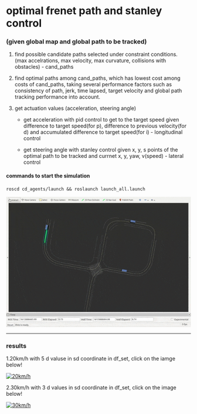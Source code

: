 # optimal frenet path and stanley control


### (given global map and global path to be tracked)


1. find possible candidate paths selected under constraint conditions. (max accelrations, max velocity, max curvature, collisions with obstacles) - cand_paths

2. find optimal paths among cand_paths, which has lowest cost among costs of cand_paths, taking several performance factors such as consistency of path, jerk, time lapsed, target velocity and global path tracking performance into account.

3. get actuation values (acceleration, steering angle)

    - get acceleration with pid control to get to the target speed given difference to target speed(for p), difference to previous velocity(for d) and accumulated difference to target speed(for i) - longitudinal control

    - get steering angle with stanley control given x, y, s points of the optimal path to be tracked and currnet x, y, yaw, v(speed) - lateral control




#### commands to start the simulation

```
roscd cd_agents/launch && roslaunch launch_all.launch
```


![demo](https://github.com/jlmdjdy/frenet_frame-and-stanley-in-rviz/blob/main/frenet_20.gif)


***

### results
1.20km/h with 5 d valuse in sd coordinate in df_set, click on the iamge below!                         

[![20km/h](https://img.youtube.com/vi/2tYRtg-Atvw/0.jpg)](https://www.youtube.com/watch?v=2tYRtg-Atvw) 

2.30km/h with 3 d values in sd coordinate in df_set, click on the image below!

[![30km/h](https://img.youtube.com/vi/J3nuulkmOPE/0.jpg)](https://www.youtube.com/watch?v=J3nuulkmOPE)
